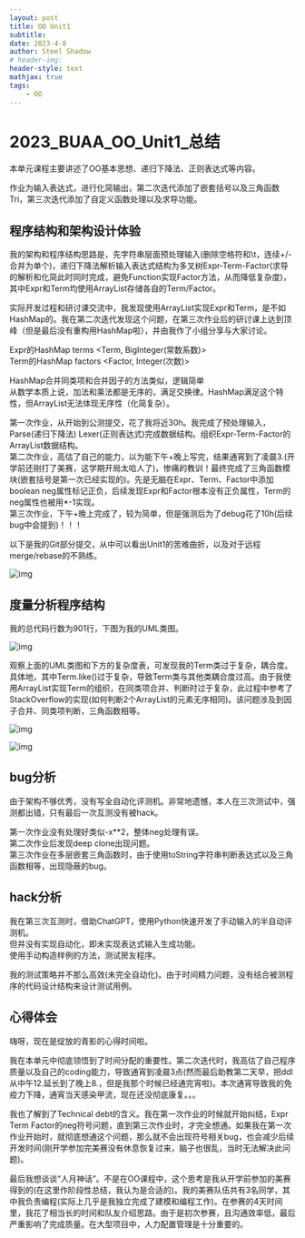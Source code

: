 ```yaml
---
layout: post
title: OO Unit1
subtitle: 
date: 2023-4-8
author: Steel Shadow
# header-img:   
header-style: text
mathjax: true
tags:
    - OO
---
```


#  2023_BUAA_OO_Unit1_总结

本单元课程主要讲述了OO基本思想、递归下降法、正则表达式等内容。  

作业为输入表达式，进行化简输出，第二次迭代添加了嵌套括号以及三角函数Tri，第三次迭代添加了自定义函数处理以及求导功能。

## 程序结构和架构设计体验

我的架构和程序结构思路是，先字符串层面预处理输入(删除空格符和\t，连续+/-合并为单个)，递归下降法解析输入表达式结构为多叉树Expr-Term-Factor(求导的解析和化简此时同时完成，避免Function实现Factor方法，从而降低复杂度)，其中Expr和Term均使用ArrayList存储各自的Term/Factor。  

实际开发过程和研讨课交流中，我发现使用ArrayList实现Expr和Term，是不如HashMap的。我在第二次迭代发现这个问题，在第三次作业后的研讨课上达到顶峰（但是最后没有重构用HashMap啦），并由我作了小组分享与大家讨论。

Expr的HashMap terms <Term, BigInteger(常数系数)>  
Term的HashMap factors <Factor, Integer(次数)>   

HashMap合并同类项和合并因子的方法类似，逻辑简单  
从数学本质上说，加法和乘法都是无序的，满足交换律。HashMap满足这个特性，但ArrayList无法体现无序性（化简复杂）。

第一次作业，从开始到公测提交，花了我将近30h。我完成了预处理输入，Parse(递归下降法) Lexer(正则表达式)完成数据结构。组织Expr-Term-Factor的ArrayList数据结构。  
第二次作业，高估了自己的能力，以为能下午+晚上写完，结果通宵到了凌晨3.(开学前还刚打了美赛，这学期开局太哈人了)，惨痛的教训！最终完成了三角函数模块(嵌套括号是第一次已经实现的)。先是无脑在Expr、Term、Factor中添加boolean neg属性标记正负，后续发现Expr和Factor根本没有正负属性，Term的neg属性也被用*-1实现。  
第三次作业，下午+晚上完成了，较为简单，但是强测后为了debug花了10h(后续bug中会提到)！！！

以下是我的Git部分提交，从中可以看出Unit1的苦难曲折，以及对于远程merge/rebase的不熟练。

![img](https://img-community.csdnimg.cn/images/c1210538d63b4a0289c430c81803d63b.png)

## 度量分析程序结构

我的总代码行数为901行，下图为我的UML类图。

![img](https://img-community.csdnimg.cn/images/4d9856958c8f47db9f0a2f37d5be22da.jpg "#left")

观察上面的UML类图和下方的复杂度表，可发现我的Term类过于复杂，耦合度。具体地，其中Term.like()过于复杂，导致Term类与其他类耦合度过高。由于我使用ArrayList实现Term的组织，在同类项合并、判断时过于复杂，此过程中参考了StackOverflow的实现(如何判断2个ArrayList的元素无序相同)。该问题涉及到因子合并、同类项判断，三角函数相等。

![img](https://img-community.csdnimg.cn/images/f10a5ca3228042fc9e3fa0ae00e3f1d9.png "#left")

![img](https://img-community.csdnimg.cn/images/13e189ab9fb64a5baec9359048789cf6.png "#left")

## bug分析

由于架构不够优秀，没有写全自动化评测机。非常地遗憾，本人在三次测试中，强测都出错，只有最后一次互测没有被hack。

第一次作业没有处理好类似-x**2，整体neg处理有误。  
第二次作业后发现deep clone出现问题。  
第三次作业在多层嵌套三角函数时，由于使用toString字符串判断表达式以及三角函数相等，出现隐蔽的bug。

## hack分析

我在第三次互测时，借助ChatGPT，使用Python快速开发了手动输入的半自动评测机。  
但并没有实现自动化，即未实现表达式输入生成功能。  
使用手动构造样例的方法，测试房友程序。

我的测试策略并不那么高效(未完全自动化)。由于时间精力问题，没有结合被测程序的代码设计结构来设计测试用例。

## 心得体会

嗨呀，现在是绽放的青影的心得时间啦。  

我在本单元中彻底领悟到了时间分配的重要性。第二次迭代时，我高估了自己程序质量以及自己的coding能力，导致通宵到凌晨3点(然而最后助教第二天早，把ddl从中午12.延长到了晚上8.，但是我那个时候已经通完宵啦)。本次通宵导致我的免疫力下降，通宵当天感染甲流，现在还没彻底康复。。。  

我也了解到了Technical debt的含义。我在第一次作业的时候就开始纠结，Expr Term Factor的neg符号问题，直到第三次作业时，才完全想通。如果我在第一次作业开始时，就彻底想通这个问题，那么就不会出现符号相关bug，也会减少后续开发时间(刚开学参加完美赛没有休息恢复过来，脑子也很乱，当时无法解决此问题)。  

最后我想谈谈“人月神话”。不是在OO课程中，这个思考是我从开学前参加的美赛得到的(在这里作阶段性总结，我认为是合适的)。我的美赛队伍共有3名同学，其中我负责编程(实际上几乎是我独立完成了建模和编程工作)。在参赛的4天时间里，我花了相当长的时间和队友介绍思路。由于是初次参赛，且沟通效率低，最后严重影响了完成质量。在大型项目中，人力配置管理是十分重要的。
